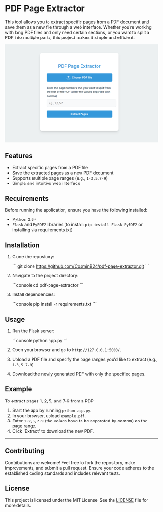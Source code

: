 
# PDF Page Extractor

This tool allows you to extract specific pages from a PDF document and save them as a new file through a web interface. Whether you're working with long PDF files and only need certain sections, or you want to split a PDF into multiple parts, this project makes it simple and efficient.

![Screenshot](screenshots/1.png)

## Features

- Extract specific pages from a PDF file
- Save the extracted pages as a new PDF document
- Supports multiple page ranges (e.g., `1-3,5,7-9`)
- Simple and intuitive web interface

## Requirements

Before running the application, ensure you have the following installed:

- Python 3.8+
- `Flask` and `PyPDF2` libraries (to install: `pip install Flask PyPDF2` or installing via requirements.txt)

## Installation

1. Clone the repository:

   \`\`\`
   git clone https://github.com/CosminB24/pdf-page-extractor.git
   \`\`\`

2. Navigate to the project directory:

   \`\`\`console
   cd pdf-page-extractor
   \`\`\`

3. Install dependencies:

   \`\`\`console
   pip install -r requirements.txt
   \`\`\`

## Usage

1. Run the Flask server:

   \`\`\`console
   python app.py
   \`\`\`

2. Open your browser and go to `http://127.0.0.1:5000/`.

3. Upload a PDF file and specify the page ranges you'd like to extract (e.g., `1-3,5,7-9`).

4. Download the newly generated PDF with only the specified pages.

## Example

To extract pages 1, 2, 5, and 7-9 from a PDF:

1. Start the app by running `python app.py`.
2. In your browser, upload `example.pdf`.
3. Enter `1-2,5,7-9` (the values have to be separated by comma) as the page range.
4. Click 'Extract' to download the new PDF.

---

## Contributing

Contributions are welcome! Feel free to fork the repository, make improvements, and submit a pull request. Ensure your code adheres to the established coding standards and includes relevant tests.

## License

This project is licensed under the MIT License. See the [LICENSE](LICENSE) file for more details.
